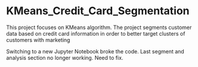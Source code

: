 # KMeans_Credit_Card_Segmentation
This project focuses on KMeans algorithm. The project segments customer data based on credit card information in order to better target clusters of customers with marketing

Switching to a new Jupyter Notebook broke the code. Last segment and analysis section no longer working. Need to fix.

